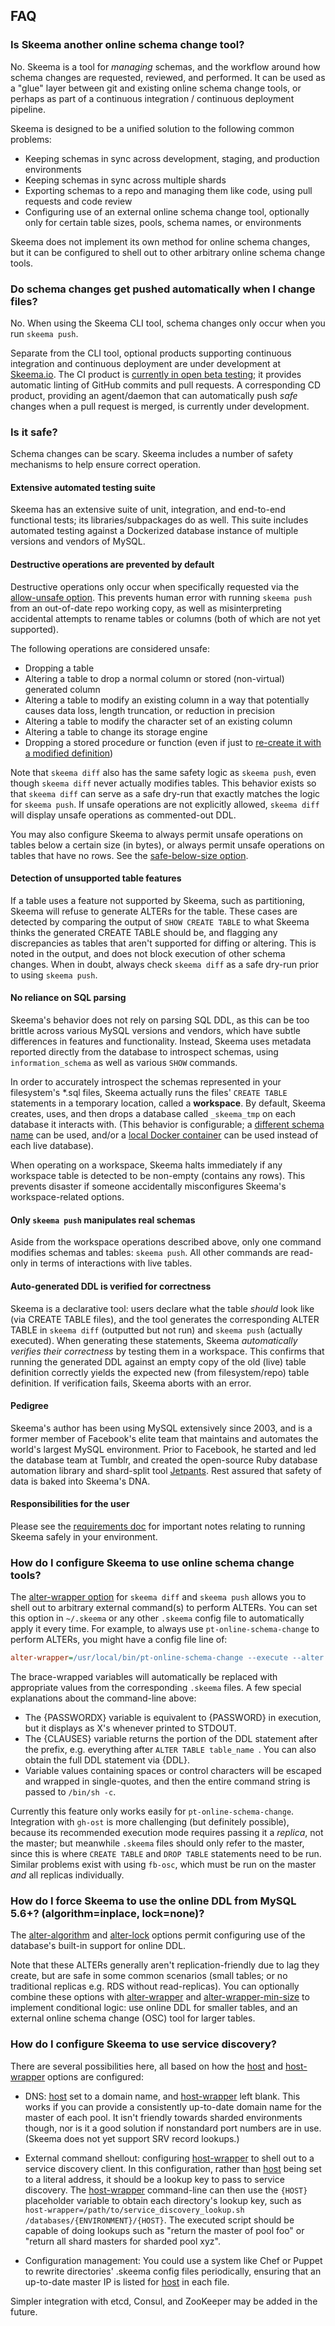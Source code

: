## FAQ

### Is Skeema another online schema change tool?

No. Skeema is a tool for *managing* schemas, and the workflow around how schema changes are requested, reviewed, and performed. It can be used as a "glue" layer between git and existing online schema change tools, or perhaps as part of a continuous integration / continuous deployment pipeline.

Skeema is designed to be a unified solution to the following common problems:

* Keeping schemas in sync across development, staging, and production environments
* Keeping schemas in sync across multiple shards
* Exporting schemas to a repo and managing them like code, using pull requests and code review
* Configuring use of an external online schema change tool, optionally only for certain table sizes, pools, schema names, or environments

Skeema does not implement its own method for online schema changes, but it can be configured to shell out to other arbitrary online schema change tools.

### Do schema changes get pushed automatically when I change files?

No. When using the Skeema CLI tool, schema changes only occur when you run `skeema push`.

Separate from the CLI tool, optional products supporting continuous integration and continuous deployment are under development at [Skeema.io](https://www.skeema.io). The CI product is [currently in open beta testing](https://www.skeema.io/ci); it provides automatic linting of GitHub commits and pull requests. A corresponding CD product, providing an agent/daemon that can automatically push *safe* changes when a pull request is merged, is currently under development.

### Is it safe?

Schema changes can be scary. Skeema includes a number of safety mechanisms to help ensure correct operation.

#### Extensive automated testing suite

Skeema has an extensive suite of unit, integration, and end-to-end functional tests; its libraries/subpackages do as well. This suite includes automated testing against a Dockerized database instance of multiple versions and vendors of MySQL.

#### Destructive operations are prevented by default

Destructive operations only occur when specifically requested via the [allow-unsafe option](options.md#allow-unsafe). This prevents human error with running `skeema push` from an out-of-date repo working copy, as well as misinterpreting accidental attempts to rename tables or columns (both of which are not yet supported).

The following operations are considered unsafe:

* Dropping a table
* Altering a table to drop a normal column or stored (non-virtual) generated column
* Altering a table to modify an existing column in a way that potentially causes data loss, length truncation, or reduction in precision
* Altering a table to modify the character set of an existing column
* Altering a table to change its storage engine
* Dropping a stored procedure or function (even if just to [re-create it with a modified definition](requirements.md#routines))

Note that `skeema diff` also has the same safety logic as `skeema push`, even though `skeema diff` never actually modifies tables. This behavior exists so that `skeema diff` can serve as a safe dry-run that exactly matches the logic for `skeema push`. If unsafe operations are not explicitly allowed, `skeema diff` will display unsafe operations as commented-out DDL.

You may also configure Skeema to always permit unsafe operations on tables below a certain size (in bytes), or always permit unsafe operations on tables that have no rows. See the [safe-below-size option](options.md#safe-below-size).

#### Detection of unsupported table features

If a table uses a feature not supported by Skeema, such as partitioning, Skeema will refuse to generate ALTERs for the table. These cases are detected by comparing the output of `SHOW CREATE TABLE` to what Skeema thinks the generated CREATE TABLE should be, and flagging any discrepancies as tables that aren't supported for diffing or altering. This is noted in the output, and does not block execution of other schema changes. When in doubt, always check `skeema diff` as a safe dry-run prior to using `skeema push`.

#### No reliance on SQL parsing

Skeema's behavior does not rely on parsing SQL DDL, as this can be too brittle across various MySQL versions and vendors, which have subtle differences in features and functionality. Instead, Skeema uses metadata reported directly from the database to introspect schemas, using `information_schema` as well as various `SHOW` commands.

In order to accurately introspect the schemas represented in your filesystem's *.sql files, Skeema actually runs the files' `CREATE TABLE` statements in a temporary location, called a **workspace**. By default, Skeema creates, uses, and then drops a database called `_skeema_tmp` on each database it interacts with. (This behavior is configurable; a [different schema name](options.md#temp-schema) can be used, and/or a [local Docker container](options.md#workspace) can be used instead of each live database).

When operating on a workspace, Skeema halts immediately if any workspace table is detected to be non-empty (contains any rows). This prevents disaster if someone accidentally misconfigures Skeema's workspace-related options.

#### Only `skeema push` manipulates real schemas

Aside from the workspace operations described above, only one command modifies schemas and tables: `skeema push`. All other commands are read-only in terms of interactions with live tables.

#### Auto-generated DDL is verified for correctness

Skeema is a declarative tool: users declare what the table *should* look like (via CREATE TABLE files), and the tool generates the corresponding ALTER TABLE in `skeema diff` (outputted but not run) and `skeema push` (actually executed). When generating these statements, Skeema *automatically verifies their correctness* by testing them in a workspace. This confirms that running the generated DDL against an empty copy of the old (live) table definition correctly yields the expected new (from filesystem/repo) table definition. If verification fails, Skeema aborts with an error.

#### Pedigree

Skeema's author has been using MySQL extensively since 2003, and is a former member of Facebook's elite team that maintains and automates the world's largest MySQL environment. Prior to Facebook, he started and led the database team at Tumblr, and created the open-source Ruby database automation library and shard-split tool [Jetpants](https://github.com/tumblr/jetpants). Rest assured that safety of data is baked into Skeema's DNA.

#### Responsibilities for the user

Please see the [requirements doc](requirements.md#responsibilities-for-the-user) for important notes relating to running Skeema safely in your environment.

### How do I configure Skeema to use online schema change tools?

The [alter-wrapper option](options.md#alter-wrapper) for `skeema diff` and `skeema push` allows you to shell out to arbitrary external command(s) to perform ALTERs. You can set this option in `~/.skeema` or any other `.skeema` config file to automatically apply it every time. For example, to always use `pt-online-schema-change` to perform ALTERs, you might have a config file line of:

```ini
alter-wrapper=/usr/local/bin/pt-online-schema-change --execute --alter {CLAUSES} D={SCHEMA},t={TABLE},h={HOST},P={PORT},u={USER},p={PASSWORDX}
```

The brace-wrapped variables will automatically be replaced with appropriate values from the corresponding `.skeema` files. A few special explanations about the command-line above:

* The {PASSWORDX} variable is equivalent to {PASSWORD} in execution, but it displays as X's whenever printed to STDOUT.
* The {CLAUSES} variable returns the portion of the DDL statement after the prefix, e.g. everything after `ALTER TABLE table_name `. You can also obtain the full DDL statement via {DDL}.
* Variable values containing spaces or control characters will be escaped and wrapped in single-quotes, and then the entire command string is passed to `/bin/sh -c`.

Currently this feature only works easily for `pt-online-schema-change`. Integration with `gh-ost` is more challenging (but definitely possible), because its recommended execution mode requires passing it a *replica*, not the master; but meanwhile `.skeema` files should only refer to the master, since this is where `CREATE TABLE` and `DROP TABLE` statements need to be run. Similar problems exist with using `fb-osc`, which must be run on the master *and* all replicas individually.

### How do I force Skeema to use the online DDL from MySQL 5.6+?  (algorithm=inplace, lock=none)?

The [alter-algorithm](options.md#alter-algorithm) and [alter-lock](options.md#alter-lock) options permit configuring use of the database's built-in support for online DDL.

Note that these ALTERs generally aren't replication-friendly due to lag they create, but are safe in some common scenarios (small tables; or no traditional replicas e.g. RDS without read-replicas). You can optionally combine these options with [alter-wrapper](options.md#alter-wrapper) and [alter-wrapper-min-size](options.md#alter-wrapper-min-size) to implement conditional logic: use online DDL for smaller tables, and an external online schema change (OSC) tool for larger tables.

### How do I configure Skeema to use service discovery?

There are several possibilities here, all based on how the [host](options.md#host) and [host-wrapper](options.md#host-wrapper) options are configured:

* DNS: [host](options.md#host) set to a domain name, and [host-wrapper](options.md#host-wrapper) left blank. This works if you can provide a consistently up-to-date domain name for the master of each pool. It isn't friendly towards sharded environments though, nor is it a good solution if nonstandard port numbers are in use. (Skeema does not yet support SRV record lookups.)

* External command shellout: configuring [host-wrapper](options.md#host-wrapper) to shell out to a service discovery client. In this configuration, rather than [host](options.md#host) being set to a literal address, it should be a lookup key to pass to service discovery. The [host-wrapper](options.md#host-wrapper) command-line can then use the `{HOST}` placeholder variable to obtain each directory's lookup key, such as `host-wrapper=/path/to/service_discovery_lookup.sh /databases/{ENVIRONMENT}/{HOST}`. The executed script should be capable of doing lookups such as "return the master of pool foo" or "return all shard masters for sharded pool xyz".

* Configuration management: You could use a system like Chef or Puppet to rewrite directories' .skeema config files periodically, ensuring that an up-to-date master IP is listed for [host](options.md#host) in each file.

Simpler integration with etcd, Consul, and ZooKeeper may be added in the future.
